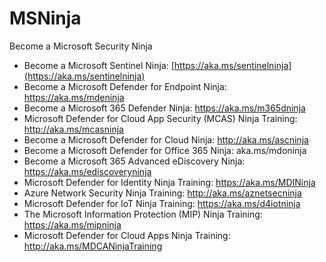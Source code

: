 # MSNinja
Become a Microsoft Security Ninja

* Become a Microsoft Sentinel Ninja: [https://aka.ms/sentinelninja](https://aka.ms/sentinelninja)
* Become a Microsoft Defender for Endpoint Ninja: https://aka.ms/mdeninja
* Become a Microsoft 365 Defender Ninja: https://aka.ms/m365dninja
* Microsoft Defender for Cloud App Security (MCAS) Ninja Training: http://aka.ms/mcasninja
* Become a Microsoft Defender for Cloud Ninja: http://aka.ms/ascninja
* Become a Microsoft Defender for Office 365 Ninja: aka.ms/mdoninja
* Become a Microsoft 365 Advanced eDiscovery Ninja: https://aka.ms/ediscoveryninja
* Microsoft Defender for Identity Ninja Training: https://aka.ms/MDINinja 
* Azure Network Security Ninja Training: http://aka.ms/aznetsecninja
* Microsoft Defender for IoT Ninja Training: https://aka.ms/d4iotninja
* The Microsoft Information Protection (MIP) Ninja Training: https://aka.ms/mipninja
* Microsoft Defender for Cloud Apps Ninja Training: http://aka.ms/MDCANinjaTraining
